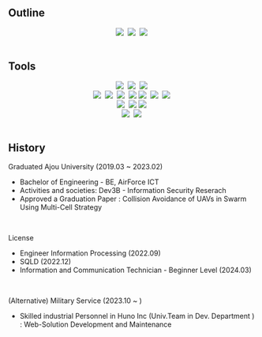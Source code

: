 ## Outline

<div align="center">
  <a href="https://www.linkedin.com/in/seonhong-cho-0a6520270/"><img src="https://img.shields.io/badge/LinkedIn-0A66C2?style=flat&logo=LinkedIn&logoColor=white"></a>&nbsp
  <a href="https://www.instagram.com/seondal_c/"><img src="https://img.shields.io/badge/Instagram-E4405F?style=flat&logo=Instagram&logoColor=white"></a>&nbsp
  <a href="mailto:wh5458@gmail.com"><img src="https://img.shields.io/badge/Gmail-EA4335?style=flat&logo=Gmail&logoColor=white"></a>&nbsp
</div>

<br />

## Tools
<div align="center">
  <img src="https://img.shields.io/badge/-C%23-000000?logo=Csharp&style=flat"/>&nbsp;
      <img src="https://img.shields.io/badge/Java-007396?style=round-square"/>&nbsp;
  <img src="https://img.shields.io/badge/C-A8B9CC?style=round-square&logo=C&logoColor=white"/>&nbsp;
  <br/>
  <img src="https://img.shields.io/badge/-ASP.NET%20-fff?style=flat&logo=.net&logoColor=blue"/>&nbsp;
  <img src="https://img.shields.io/badge/HTML-E34F26?style=round-square&logo=HTML5&logoColor=white"/>&nbsp;
  <img src="https://img.shields.io/badge/JavaScript-F7DF1E?style=round-square&logo=JavaScript&logoColor=white"/>&nbsp;
  <img src="https://img.shields.io/badge/jQuery-0769AD?style=round-square&amp;logo=jQuery&amp;logoColor=white">
  <img src="https://img.shields.io/badge/CSS-1572B6?style=round-square&logo=CSS3&logoColor=white"/>&nbsp;
  <img src="https://img.shields.io/badge/-Bootstrap-fff?style=flat&logo=bootstrap&logoColor=563D7C"/>&nbsp;
  <img src="https://img.shields.io/badge/React-282C34?style=flat&logo=React&logoColor=61DAFB">&nbsp;
  <br/>
  <img src="https://img.shields.io/badge/ORACLE-F80000?style=round-square&logo=oracle&logoColor=white"/>&nbsp;
  <img src="https://img.shields.io/badge/Mssql-CC2927?style=round-square&logo=microsoftsqlserver&logoColor=white"/>
  <img src="https://img.shields.io/badge/PostgreSQL-4169E1?style=round-square&logo=PostgreSQL&logoColor=white"/>&nbsp;
  <br/>
  <img src="https://img.shields.io/badge/-Git-fff?style=flat&logo=git"/>&nbsp;
  <img src="https://img.shields.io/badge/jenkins-D24939?style=plastic&logo=jenkins&logoColor=black"/>&nbsp;
</div>

<br />

## History

Graduated Ajou University (2019.03 ~ 2023.02)

- Bachelor of Engineering - BE, AirForce ICT
- Activities and societies: Dev3B - Information Security Reserach
- Approved a Graduation Paper : Collision Avoidance of UAVs in Swarm Using Multi-Cell Strategy

<br />

License

- Engineer Information Processing (2022.09)
- SQLD (2022.12)
- Information and Communication Technician - Beginner Level (2024.03)

<br />

(Alternative) Military Service (2023.10 ~ )

- Skilled industrial Personnel in Huno Inc (Univ.Team in Dev. Department ) : Web-Solution Development and Maintenance
